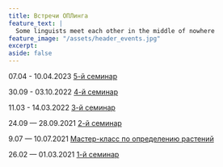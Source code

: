 ```yaml
---
title: Встречи ОПЛинга
feature_text: |
  Some linguists meet each other in the middle of nowhere
feature_image: "/assets/header_events.jpg"
excerpt: 
aside: false
---
```


07.04 - 10.04.2023 [5-й семинар](/seminar5/ "5-й семинар")

30.09 - 03.10.2022 [4-й семинар](/fourth_seminar/)

11.03 - 14.03.2022 [З-й семинар](/third_seminar/)

24.09 — 28.09.2021 [2-й семинар](/seminar2/ "2-й семинар")

9.07 — 10.07.2021 [Мастер-класс по определению растений](/master_class/)

26.02 — 01.03.2021 [1-й семинар](/first_seminar/ "1-й семинар")
